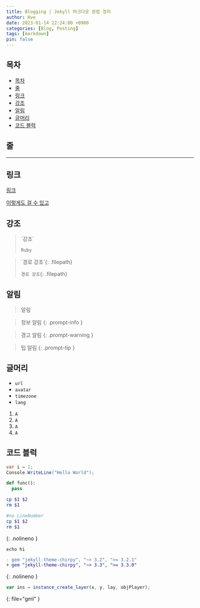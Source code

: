 ```yaml
---
title: Blogging | Jekyll 마크다운 문법 정리
author: Hve
date: 2023-01-14 22:24:00 +0900
categories: [Blog, Posting]
tags: [markdown]
pin: false
---
```


## 목차
- [목차](#목차)
- [줄](#줄)
- [링크](#링크)
- [강조](#강조)
- [알림](#알림)
- [글머리](#글머리)
- [코드 블럭](#코드-블럭)


## 줄

---

## 링크

[링크](https://hve4638.github.io)

[이렇게도 걸 수 있고][git-herf]

[git-herf]: https://hve4638.github.io

## 강조

> \`강조\`
> 
> `Ruby` 

> \`경로 강조\`\{: .filepath\}
> 
> `경로 강조`{: .filepath}

## 알림

> 알림

> 정보 알림
{: .prompt-info }

> 경고 알림
{: .prompt-warning }

> 팁 알림
{: .prompt-tip }

## 글머리

- `url`
- `avatar`
- `timezone`
- `lang`


1. `A`
2. `A`
3. `A`
4. `A`


## 코드 블럭

```c#
var i = 1;
Console.WriteLine("Hello World");
```

```python
def func():
  pass
```

```bash
cp $1 $2
rm $1
```

```bash
#no LineNumber
cp $1 $2
rm $1
```
{: .nolineno }

```console
echo hi
```

```diff
- gem "jekyll-theme-chirpy", "~> 3.2", ">= 3.2.1"
+ gem "jekyll-theme-chirpy", "~> 3.3", ">= 3.3.0"
```
{: .nolineno }

```js
var ins = instance_create_layer(x, y, lay, objPlayer);
```
{: file="gml" }
